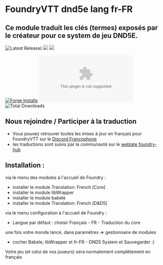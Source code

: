 # FoundryVTT dnd5e lang fr-FR

## Ce module traduit les clés (termes) exposés par le créateur pour ce system de jeu DND5E. 
![Latest Release)](https://img.shields.io/github/v/release/adgranger/foundryvtt-dnd5e-lang-fr-fr?logo=github&display_name=tag&label=Latest%20Version)
<img src="https://img.shields.io/endpoint?url=https%3A%2F%2Ffoundryshields.com%2Fversion%3Fstyle%3Dflat%26url%3Dhttps%3A%2F%2Fgithub.com%2Fadgranger%2Ffoundryvtt-dnd5e-lang-fr-fr%2Freleases%2Flatest%2Fdownload%2Fmodule.json">
<img src="https://img.shields.io/endpoint?url=https%3A%2F%2Ffoundryshields.com%2Fsystem%3FnameType%3Dfoundry%26showVersion%3D1%26style%3Dflat%26url%3Dhttps%3A%2F%2Fgithub.com%2Fadgranger%2Ffoundryvtt-dnd5e-lang-fr-fr%2Freleases%2Flatest%2Fdownload%2Fmodule.json&colorB=DF0000">

[![Forge Installs](https://img.shields.io/badge/dynamic/json?label=Forge%20Installs&query=package.installs&suffix=%25&url=https%3A%2F%2Fforge-vtt.com%2Fapi%2Fbazaar%2Fpackage%2Fdnd5e_fr-FR&colorB=blueviolet)](https://forge-vtt.com/bazaar#package=dnd5e_fr-FR)
![GitHub release (latest by SemVer and asset)](https://img.shields.io/github/downloads/adgranger/foundryvtt-dnd5e-lang-fr-fr/latest/dnd5e_fr-FR.zip?logo=github)
![Total Downloads](https://img.shields.io/github/downloads/adgranger/foundryvtt-dnd5e-lang-fr-fr/total?display_name=tag&sort=semver&label=Total%20downloads&logo=github)
		
## Nous rejoindre / Participer à la traduction 

- Vous pouvez retrouver toutes les mises à jour en français pour FoundryVTT sur le [Discord Francophone](https://discord.gg/pPSDNJk)
- les traductions sont suivis par la communauté sur le [weblate foundry-hub](https://weblate.foundryvtt-hub.com/projects/foundryvtt-dnd5e-lang-fr-fr/)

## Installation : 
via le menu des modules à l'accueil de Foundry : 
- installer le module Translation: French [Core] 
- installer le module libWrapper
- installer le module babele
- installer le module Translation: French [D&D5] 

via le menu configuration à l'accueil de Foundry :
- Langue par défaut : choisir Français - FR - Traduction du core

une fois votre monde lancé, dans paramètres => gestionnaire de modules 
- cocher Babele, libWrapper et fr-FR - DND5 System 
   et Sauvegarder :)

Votre jeu (et celui de vos joueurs) sera normalement complètement en français
